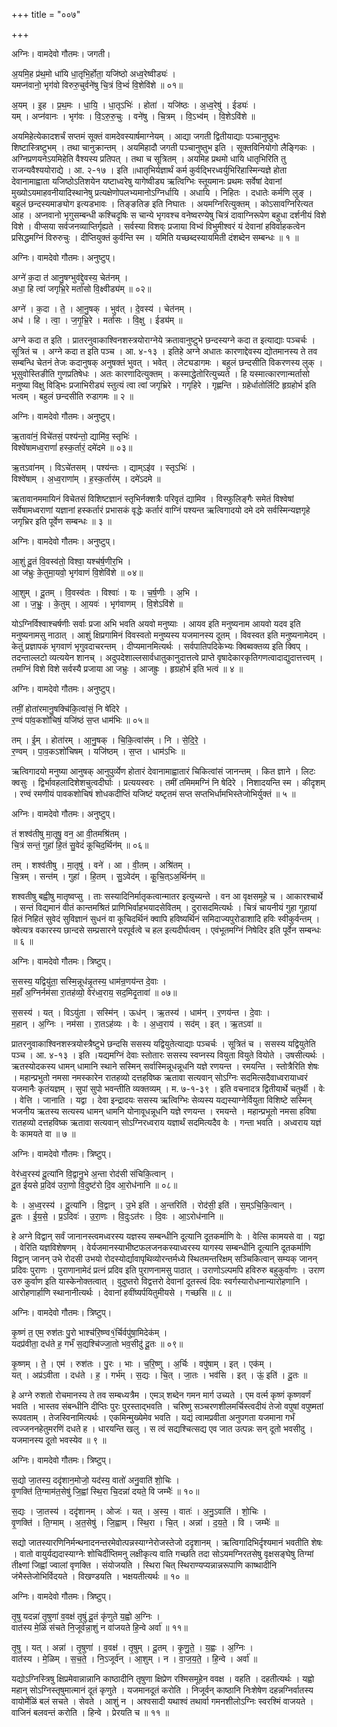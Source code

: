 +++
title = "००७"

+++


अग्निः। वामदेवो गौतमः। जगती।

अ॒यमि॒ह प्र॑थ॒मो धा॑यि धा॒तृभि॒र्होता॒ यजि॑ष्ठो अध्व॒रेष्वीड्यः॑ ।  
यमप्न॑वानो॒ भृग॑वो विरुरु॒चुर्वने॑षु चि॒त्रं वि॒भ्वं॑ वि॒शेवि॑शे ॥ ०१॥

अ॒यम् । इ॒ह । प्र॒थ॒मः । धा॒यि॒ । धा॒तृऽभिः॑ । होता॑ । यजि॑ष्ठः । अ॒ध्व॒रेषु॑ । ईड्यः॑ ।  
यम् । अप्न॑वानः । भृग॑वः । वि॒ऽरु॒रु॒चुः । वने॑षु । चि॒त्रम् । वि॒ऽभ्व॑म् । वि॒शेऽवि॑शे ॥

अयमिहेत्येकादशर्चं सप्तमं सूक्तं वामदेवस्यार्षमाग्नेयम् । आद्या जगती द्वितीयाद्याः पञ्चानुष्ठुभः शिष्टास्त्रिष्टुभम् । तथा चानुक्रान्तम् । अयमिहादौ जगती पञ्चानुष्तुभ इति । सूक्तविनियोगो लैङ्गिकः । अग्निप्रणयनेऽयमिहेति वैश्यस्य प्रतिपत् । तथा च सूत्रितम् । अयमिह प्रथमो धायि धातृभिरिति तु राजन्यवैश्ययोराद्ये । आ. २-१७ । इति ॥धातृभिर्यज्ञार्थं कर्म कुर्वद्भिरध्वर्युभिरिहास्मिन्यज्ञे होता देवानामाह्वाता यजिष्ठोऽतिशयेन यष्टाध्वरेषु यागेष्वीड्य ऋत्विग्भिः स्तूयमानः प्रथमः सर्वेषां देवानां मुख्योऽयमाहवनीयादिस्थानेषु प्रत्यक्षेणोपलभ्यमानोऽग्निर्धायि । अधायि । निहितः । दधातेः कर्मणि लुङ् । बहुलं छन्दस्यमाङ्योग इत्यडभावः । तिङ्ङतिङ इति निघातः । अयमग्निरित्युक्तम् । कोऽसावग्निरित्यत आह । अप्नवानो भृगुसम्बन्धी कश्चिदृषिः स चान्ये भृगवश्च वनेष्वरण्येषु चित्रं दावाग्निरूपेण बहुधा दर्शनीयं विशे विशे । वीप्सया सर्वजनव्याप्तिर्गृह्यते । सर्वस्या विशव्ः प्रजाया विभ्वं विभुमीश्वरं यं देवानां हविर्वाहकत्वेन प्रसिद्धमग्निं विरुरुचुः । दीप्तियुक्तं कुर्वन्ति स्म । यमिति यच्छब्दस्यायमिती दंशब्देन सम्बन्धः ॥ १ ॥

अग्निः। वामदेवो गौतमः। अनुष्टुप्।

अग्ने॑ क॒दा त॑ आनु॒षग्भुव॑द्दे॒वस्य॒ चेत॑नम् ।  
अधा॒ हि त्वा॑ जगृभ्रि॒रे मर्ता॑सो वि॒क्ष्वीड्य॑म् ॥ ०२॥

अग्ने॑ । क॒दा । ते॒ । आ॒नु॒षक् । भुव॑त् । दे॒वस्य॑ । चेत॑नम् ।  
अध॑ । हि । त्वा॒ । ज॒गृ॒भ्रि॒रे । मर्ता॑सः । वि॒क्षु । ईड्य॑म् ॥

अग्ने कदा त इति । प्रातरनुवाकाश्विनशस्त्रयोराग्नेये क्रतावानुष्टुभे छन्दस्यग्ने कदा त इत्याद्याः पञ्चर्चः । सूत्रितं च । अग्ने कदा त इति पञ्च । आ. ४-१३ । इतिहे अग्ने अधातः कारणाद्देवस्य द्योतमानस्य ते तव सम्बन्धि चेतनं तेजः कदानुषक् अनुषक्तं भुवत् । भवेत् । लेट्यडागमः । बहुलं छन्दसीति विकरणस्य लुक् । भूसुवोस्तिङीति गुणप्रतिषेधः । अतः कारणादित्युक्तम् । कस्माद्धेतोरित्युच्यते । हि यस्मात्कारणान्मर्तासो मनुष्या विक्षु विड्भिः प्रजाभिरीड्यं स्तुत्यं त्वा त्वां जगृभ्रिरे । गगृहिरे । गृह्णन्ति । ग्रहेर्धातोर्लिटि हृग्रहोर्भ इति भत्वम् । बहुलं छन्दसीति रुडागमः ॥ २ ॥

अग्निः। वामदेवो गौतमः। अनुष्टुप्।

ऋ॒तावा॑नं॒ विचे॑तसं॒ पश्य॑न्तो॒ द्यामि॑व॒ स्तृभिः॑ ।  
विश्वे॑षामध्व॒राणां॑ हस्क॒र्तारं॒ दमे॑दमे ॥ ०३॥

ऋ॒तऽवा॑नम् । विऽचे॑तसम् । पश्य॑न्तः । द्याम्ऽइ॑व । स्तृऽभिः॑ ।  
विश्वे॑षाम् । अ॒ध्व॒राणा॑म् । ह॒स्क॒र्तार॑म् । दमे॑ऽदमे ॥

ऋतावानममायिनं विचेतसं विशिष्टज्ञानं स्तृभिर्नक्शत्रैः परिवृतं द्यामिव । विस्फुलिङ्गैः समेतं विश्वेषां सर्वेषामध्वराणां यज्ञानां हस्कर्तारं प्रभासकं वृद्धेः कर्तारं वाग्निं पश्यन्त ऋत्विगादयो दमे दमे सर्वस्मिन्यज्ञगृहे जगृभ्रिर इति पूर्वेण सम्बन्धः ॥ ३ ॥

अग्निः। वामदेवो गौतमः। अनुष्टुप्।

आ॒शुं दू॒तं वि॒वस्व॑तो॒ विश्वा॒ यश्च॑र्ष॒णीर॒भि ।  
आ ज॑भ्रुः के॒तुमा॒यवो॒ भृग॑वाणं वि॒शेवि॑शे ॥ ०४॥

आ॒शुम् । दू॒तम् । वि॒वस्व॑तः । विश्वाः॑ । यः । च॒र्ष॒णीः । अ॒भि ।  
आ । ज॒भ्रुः॒ । के॒तुम् । आ॒यवः॑ । भृग॑वाणम् । वि॒शेऽवि॑शे ॥

योऽग्निर्विश्वाश्चर्षणीः सर्वाः प्रजा अभि भवति अयवो मनुष्याः । आयव इति मनुष्यनाम आयवो यदव इति मनुष्यनामसु नाठात् । आशुं क्षिप्रगामिनं विवस्वतो मनुष्यस्य यजमानस्य दूतम् । विवस्वत इति मनुष्यनामेदम् । केतुं प्रज्ञापकं भृगवाणं भृगुवदाचरन्तम् । दीप्यमानमित्यर्थः । सर्वपातिपदिकेभ्यः क्विब्वक्तव्य इति क्विप् । तदन्ताल्लटो व्यत्ययेन शानच् । अदुपदेशाल्लसार्वधातुकानुदात्तत्वे प्राप्ते वृषादेकारकृतिगणत्वादाद्युदात्तत्त्वम् । तमग्निं विशे विशे सर्वस्यै प्रजाया आ जभ्रुः । आजह्रुः । हृग्रहोर्भ इति भत्वं ॥ ४ ॥

अग्निः। वामदेवो गौतमः। अनुष्टुप्।

तमीं॒ होता॑रमानु॒षक्चि॑कि॒त्वांसं॒ नि षे॑दिरे ।  
र॒ण्वं पा॑व॒कशो॑चिषं॒ यजि॑ष्ठं स॒प्त धाम॑भिः ॥ ०५॥

तम् । ई॒म् । होता॑रम् । आ॒नु॒षक् । चि॒कि॒त्वांस॑म् । नि । से॒दि॒रे॒ ।  
र॒ण्वम् । पा॒व॒कऽशो॑चिषम् । यजि॑ष्ठम् । स॒प्त । धाम॑ऽभिः ॥

ऋत्विगादयो मनुष्या आनुषक् आनुपुर्व्येण होतारं देवानामाह्वातारं चिकित्वांसं जानन्तम् । कित ज्ञाने । लिटः क्वसुः । द्विर्भावहलादिशेशचुत्वदीर्घाः । प्रत्ययस्वरः । तमीं तमिममग्निं नि षेदिरे । निशादयन्ति स्म । कीदृशम् । रण्वं रमणीयं पावकशोचिषं शोधकदीप्तिं यजिष्टं यष्टृतमं सप्त सप्तभिर्धामभिस्तेजोभिर्युक्तं ॥ ५ ॥

अग्निः। वामदेवो गौतमः। अनुष्टुप्।

तं शश्व॑तीषु मा॒तृषु॒ वन॒ आ वी॒तमश्रि॑तम् ।  
चि॒त्रं सन्तं॒ गुहा॑ हि॒तं सु॒वेदं॑ कूचिद॒र्थिन॑म् ॥ ०६॥

तम् । शश्व॑तीषु । मा॒तृषु॑ । वने॑ । आ । वी॒तम् । अश्रि॑तम् ।  
चि॒त्रम् । सन्त॑म् । गुहा॑ । हि॒तम् । सु॒ऽवेद॑म् । कू॒चि॒त्ऽअ॒र्थिन॑म् ॥

शश्वतीषु बह्वीषु मातृष्वप्सु । ताः सस्यादिनिर्मातृकत्वान्मातर इत्युच्यन्ते । वन आ वृक्षसमूहे च । आकारश्चार्थे । सन्तं विद्यमानं वीतं कान्तमश्रितं प्राणिभिर्वाहभयादसेवितम् । दुरासदमित्यर्थः । चित्रं चायनीयं गुहा गुहायां हितं निहितं सुवेदं सुविज्ञानं सुधनं वा कूचिदर्थिनं क्वापि हविष्यर्थिनं समिदाज्यपुरोडाशादि हविः स्वीकुर्वन्तम् । क्वेत्यत्र वकारस्य छान्दसे सम्प्रसारने परपूर्वत्वे च हल इत्यदीर्घत्वम् । एवंभूतमग्निं निषेदिर इति पूर्वेन सम्बन्धः ॥ ६ ॥

अग्निः। वामदेवो गौतमः। त्रिष्टुप्।

स॒सस्य॒ यद्वियु॑ता॒ सस्मि॒न्नूध॑न्नृ॒तस्य॒ धाम॑न्र॒णय॑न्त दे॒वाः ।  
म॒हाँ अ॒ग्निर्नम॑सा रा॒तह॑व्यो॒ वेर॑ध्व॒राय॒ सद॒मिदृ॒तावा॑ ॥ ०७॥

स॒सस्य॑ । यत् । विऽयु॑ता । सस्मि॑न् । ऊध॑न् । ऋ॒तस्य॑ । धाम॑न् । र॒णय॑न्त । दे॒वाः ।  
म॒हान् । अ॒ग्निः । नम॑सा । रा॒तऽह॑व्यः । वेः । अ॒ध्व॒राय॑ । सद॑म् । इत् । ऋ॒तऽवा॑ ॥

प्रातरनुवाकाश्विनशस्त्रयोस्त्रैष्टुभे छन्दसि ससस्य यद्वियुतेत्याद्याः पञ्चर्चः । सूत्रितं च । ससस्य यद्वियुतेति पञ्च । आ. ४-१३ । इति ।यद्यमग्निं देवाः स्तोतारः ससस्य स्वप्नस्य वियुता वियुते वियोते । उषसीत्यर्थः । ऋतस्योदकस्य धामन् धामानि स्थाने सस्मिन् सर्वास्मिन्नूधन्नूधनि यज्ञे रणयन्त । रमयन्ति । स्तोत्रैरिति शेषः । महान्प्रभुतो नमसा नमस्कारेन रातहव्यो दत्तहविष्क ऋतावा सत्यवान् सोऽग्निः सदमित्सदैवाध्वरायाध्वरं यजमानैः कृतंयज्ञम् । सुपां सुपो भवन्तीति व्यक्तव्यम् । म. ७-१-३९ । इति वचनादत्र द्वितीयार्थे चतुर्थी । वेः । वेत्ति । जानाति । यद्वा । देवा इन्द्रादयः ससस्य ऋत्विग्भिः सेव्यस्य यद्यस्याग्नेर्वियुता विशिष्टे सस्मिन् भजनीय ऋतस्य सत्यस्य धामन् धामनि योनावूधन्नूधनि यज्ञे रणयन्त । रमयन्ते । महान्प्रभूतो नमसा हविषा रातहव्यो दत्तहविष्क ऋतावा सत्यवान् सोऽग्निरध्वराय यज्ञार्थं सदमित्यदैव वेः । गन्ता भवति । अध्वराय यज्ञं वेः कामयते वा ॥ ७ ॥

अग्निः। वामदेवो गौतमः। त्रिष्टुप्।

वेर॑ध्व॒रस्य॑ दू॒त्या॑नि वि॒द्वानु॒भे अ॒न्ता रोद॑सी संचिकि॒त्वान् ।  
दू॒त ई॑यसे प्र॒दिव॑ उरा॒णो वि॒दुष्ट॑रो दि॒व आ॒रोध॑नानि ॥ ०८॥

वेः । अ॒ध्व॒रस्य॑ । दू॒त्या॑नि । वि॒द्वान् । उ॒भे इति॑ । अ॒न्तरिति॑ । रोद॑सी॒ इति॑ । स॒म्ऽचि॒कि॒त्वान् ।  
दू॒तः । ई॒य॒से॒ । प्र॒ऽदिवः॑ । उ॒रा॒णः । वि॒दुःऽत॑रः । दि॒वः । आ॒ऽरोध॑नानि ॥

हे अग्ने विद्वान् सर्वं जानानस्त्वमध्वरस्य यज्ञस्य सम्बन्धीनि दूत्यानि दूतकर्माणि वेः । वेत्सि कामयसे वा । यद्वा । वेरिति यज्ञविशेषणम् । वेर्यजमानस्याभीष्टफलजनकस्याध्वरस्य यागस्य सम्बन्धीनि दूत्यानि दूतकर्माणि विद्वान् जानन् उभे रोदसी उभयो रोदस्योर्द्यावापृथिव्योरन्तर्मध्ये स्थितमन्तरिक्षम् सञ्चिकित्वान् सम्यक् जानन् प्रदिवः पुराणः । पुराणानामेदं प्रत्नं प्रदिव इति पुराणनामसु पाठात् । उराणोऽल्पमपि हविरुरु बहुकुर्वाणः । उराण उरु कुर्वाण इति यास्केनोक्तत्वात् । वुदुष्तरो विद्वत्तरो देवानां दूतस्त्वं दिवः स्वर्गस्यारोधनान्यारोहणानि । आरोहणार्हाणि स्थानानीत्यर्थः । देवानां हवींष्यर्पयितुमीयसे । गच्छसि ॥ ८ ॥

अग्निः। वामदेवो गौतमः। त्रिष्टुप्।

कृ॒ष्णं त॒ एम॒ रुश॑तः पु॒रो भाश्च॑रि॒ष्ण्व१॒॑र्चिर्वपु॑षा॒मिदेक॑म् ।  
यदप्र॑वीता॒ दध॑ते ह॒ गर्भं॑ स॒द्यश्चि॑ज्जा॒तो भव॒सीदु॑ दू॒तः ॥ ०९॥

कृ॒ष्णम् । ते॒ । एम॑ । रुश॑तः । पु॒रः । भाः । च॒रि॒ष्णु । अ॒र्चिः । वपु॑षाम् । इत् । एक॑म् ।  
यत् । अप्र॑ऽवीता । दध॑ते । ह॒ । गर्भ॑म् । स॒द्यः । चि॒त् । जा॒तः । भव॑सि । इत् । ऊं॒ इति॑ । दू॒तः ॥

हे अग्ने रुशतो रोचमानस्य ते तव सम्बध्यत्रैम । एमञ् शब्देन गमन मार्ग उच्यते । एम वर्त्म कृष्णं कृष्णवर्णं भवति । भास्तव संबन्धीनि दीप्तिः पुरः पुरस्ताद्भवति । चरिष्णु सञ्चरणशीलमर्चिस्त्वदीयं तेजो वपुषां वपुष्मतां रूपवताम् । तेजस्विनामित्यर्थः । एकमिन्मुख्येमेव भवति । यद्यं त्वामप्रवीता अनुपगता यजमाना गर्भं त्वज्जननहेतुमरणिं दधते ह । धारयन्ति खलु । स त्वं सद्यश्चित्सद्य एव जात उत्पन्नः सन् दूतो भवसीदु । यजमानस्य दूतो भवस्येव ॥ ९ ॥

अग्निः। वामदेवो गौतमः। त्रिष्टुप्।

स॒द्यो जा॒तस्य॒ ददृ॑शान॒मोजो॒ यद॑स्य॒ वातो॑ अनु॒वाति॑ शो॒चिः ।  
वृ॒णक्ति॑ ति॒ग्माम॑त॒सेषु॑ जि॒ह्वां स्थि॒रा चि॒दन्ना॑ दयते॒ वि जम्भैः॑ ॥ १०॥

स॒द्यः । जा॒तस्य॑ । ददृ॑शानम् । ओजः॑ । यत् । अ॒स्य॒ । वातः॑ । अ॒नु॒ऽवाति॑ । शो॒चिः ।  
वृ॒णक्ति॑ । ति॒ग्माम् । अ॒त॒सेषु॑ । जि॒ह्वाम् । स्थि॒रा । चि॒त् । अन्ना॑ । द॒य॒ते॒ । वि । जम्भैः॑ ॥

सद्यो जातस्यारणिनिर्मन्थनादनन्तरमेवोत्पन्नस्याग्नेरोजस्तेजो ददृशानम् । ऋत्विगादिभिर्दृश्यमानं भवतीति शेषः । वातो वायुर्यद्यदास्याग्नेः शोचिर्दीप्तिमनु लक्षीकृत्य वाति गच्छति तदा सोऽयमग्निरतसेषु वृक्षसङ्घेषु तिग्मां तीक्ष्णां जिह्वां ज्वालां वृणक्ति । संयोजयति । स्थिरा चित् स्थिराण्यप्यन्नान्नरूपाणि काष्थादीनि जंभैस्तेजोभिर्विदयते । विखण्डयति । भक्षयतीत्यर्थः ॥ १० ॥

अग्निः। वामदेवो गौतमः। त्रिष्टुप्।

तृ॒षु यदन्ना॑ तृ॒षुणा॑ व॒वक्ष॑ तृ॒षुं दू॒तं कृ॑णुते य॒ह्वो अ॒ग्निः ।  
वात॑स्य मे॒ळिं स॑चते नि॒जूर्व॑न्ना॒शुं न वा॑जयते हि॒न्वे अर्वा॑ ॥ ११॥

तृ॒षु । यत् । अन्ना॑ । तृ॒षुणा॑ । व॒वक्ष॑ । तृ॒षुम् । दू॒तम् । कृ॒णु॒ते॒ । य॒ह्वः । अ॒ग्निः ।  
वात॑स्य । मे॒ळिम् । स॒च॒ते॒ । नि॒ऽजूर्व॑न् । आ॒शुम् । न । वा॒ज॒य॒ते॒ । हि॒न्वे । अर्वा॑ ॥

यद्योऽग्निस्त्रिषु क्षिप्रमेवान्नान्नानि काष्ठादीनि तृषुणा क्षिप्रेण रश्मिसमूहेन ववक्ष । वहति । दहतीत्यर्थः । यह्वो महान् सोऽग्निस्तृषुमात्मानं दूतं कृणुते । यजमानदूतं करोति । निजूर्वन् काष्ठानि निःशेषेण दहन्नग्निर्वातस्य वायोर्मेळिं बलं सचते । सेवते । आशुं न । अश्वसादी यथाश्वं तथार्वा गमनशीलोऽग्निः स्वरश्मिं वाजयते । वाजिनं बलवन्तं करोति । हिन्वे । प्रेरयति च ॥ ११ ॥